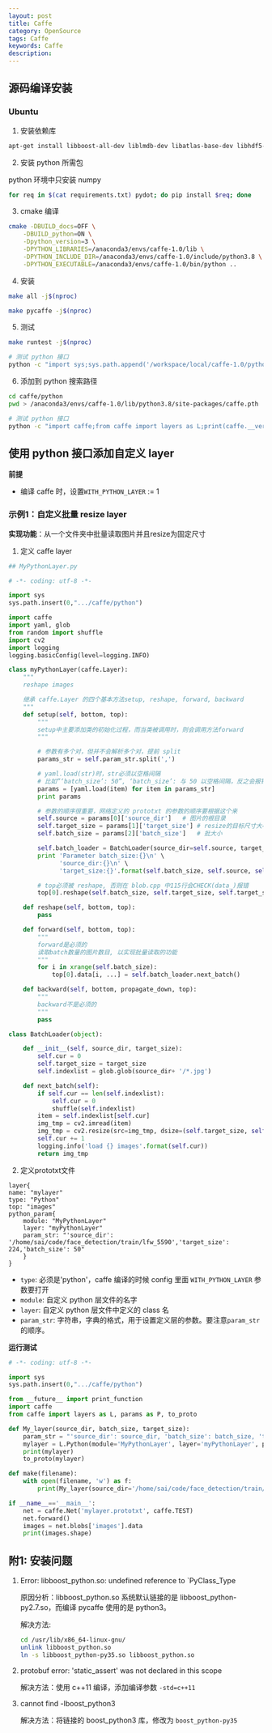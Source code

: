 ```yaml
---
layout: post
title: Caffe
category: OpenSource
tags: Caffe
keywords: Caffe
description:
---
```


## 源码编译安装

### Ubuntu

1. 安装依赖库

```bash
apt-get install libboost-all-dev liblmdb-dev libatlas-base-dev libhdf5-serial-dev libleveldb-dev libsnappy-dev
```

2. 安装 python 所需包

python 环境中只安装 numpy

```bash
for req in $(cat requirements.txt) pydot; do pip install $req; done
```

3. cmake 编译

```bash
cmake -DBUILD_docs=OFF \
    -DBUILD_python=ON \
    -Dpython_version=3 \
    -DPYTHON_LIBRARIES=/anaconda3/envs/caffe-1.0/lib \
    -DPYTHON_INCLUDE_DIR=/anaconda3/envs/caffe-1.0/include/python3.8 \
    -DPYTHON_EXECUTABLE=/anaconda3/envs/caffe-1.0/bin/python ..
```

4. 安装

```bash
make all -j$(nproc)

make pycaffe -j$(nproc)
```

5. 测试

```bash
make runtest -j$(nproc)

# 测试 python 接口
python -c "import sys;sys.path.append('/workspace/local/caffe-1.0/python');import caffe;from caffe import layers as L;print(caffe.__version__, caffe.__file__)"
```

6. 添加到 python 搜索路径

```bash
cd caffe/python
pwd > /anaconda3/envs/caffe-1.0/lib/python3.8/site-packages/caffe.pth

# 测试 python 接口
python -c "import caffe;from caffe import layers as L;print(caffe.__version__, caffe.__file__)"
```


## 使用 python 接口添加自定义 layer

**前提**

- 编译 caffe 时，设置`WITH_PYTHON_LAYER` := 1

### 示例1：自定义批量 resize layer

**实现功能**：从一个文件夹中批量读取图片并且resize为固定尺寸

1. 定义 caffe layer

```python
## MyPythonLayer.py

# -*- coding: utf-8 -*-

import sys
sys.path.insert(0,".../caffe/python")

import caffe
import yaml, glob
from random import shuffle
import cv2
import logging
logging.basicConfig(level=logging.INFO)

class myPythonLayer(caffe.Layer):
    """
    reshape images

    继承 caffe.Layer 的四个基本方法setup, reshape, forward, backward
    """
    def setup(self, bottom, top):
        """
        setup中主要添加类的初始化过程，而当类被调用时，则会调用方法forward
        """

        # 参数有多个对，但并不会解析多个对，提前 split
        params_str = self.param_str.split(',')

        # yaml.load(str)时，str必须以空格间隔
        # 比如”‘batch_size’: 50”, ‘batch_size’: 与 50 以空格间隔，反之会报错
        params = [yaml.load(item) for item in params_str]
        print params

        # 参数的顺序很重要，网络定义的 prototxt 的参数的顺序要根据这个来
        self.source = params[0]['source_dir']   # 图片的根目录
        self.target_size = params[1]['target_size'] # resize的目标尺寸大小
        self.batch_size = params[2]['batch_size']   # 批大小

        self.batch_loader = BatchLoader(source_dir=self.source, target_size=self.target_size)
        print 'Parameter batch_size:{}\n' \
              'source_dir:{}\n' \
              'target_size:{}'.format(self.batch_size, self.source, self.target_size)

        # top必须被 reshape, 否则在 blob.cpp 中115行会CHECK(data_)报错
        top[0].reshape(self.batch_size, self.target_size, self.target_size, 3)

    def reshape(self, bottom, top):
        pass

    def forward(self, bottom, top):
        """
        forward是必须的
        读取batch数量的图片数目, 以实现批量读取的功能
        """
        for i in xrange(self.batch_size):
            top[0].data[i, ...] = self.batch_loader.next_batch()

    def backward(self, bottom, propagate_down, top):
        """
        backward不是必须的
        """
        pass

class BatchLoader(object):

    def __init__(self, source_dir, target_size):
        self.cur = 0
        self.target_size = target_size
        self.indexlist = glob.glob(source_dir+ '/*.jpg')

    def next_batch(self):
        if self.cur == len(self.indexlist):
            self.cur = 0
            shuffle(self.indexlist)
        item = self.indexlist[self.cur]
        img_tmp = cv2.imread(item)
        img_tmp = cv2.resize(src=img_tmp, dsize=(self.target_size, self.target_size))
        self.cur += 1
        logging.info('load {} images'.format(self.cur))
        return img_tmp
```

2. 定义prototxt文件

```
layer{
name: "mylayer"
type: "Python"
top: "images"
python_param{
    module: "MyPythonLayer"
    layer: "myPythonLayer"
    param_str: "'source_dir': '/home/sai/code/face_detection/train/lfw_5590','target_size': 224,'batch_size': 50"
    }
}
```

- `type`: 必须是'python'，caffe 编译的时候 config 里面 `WITH_PYTHON_LAYER` 参数要打开
- `module`: 自定义 python 层文件的名字
- `layer`: 自定义 python 层文件中定义的 class 名
- `param_str`: 字符串，字典的格式，用于设置定义层的参数。要注意`param_str`的顺序。

**运行测试**

```python
# -*- coding: utf-8 -*-

import sys
sys.path.insert(0,".../caffe/python")

from __future__ import print_function
import caffe
from caffe import layers as L, params as P, to_proto

def My_layer(source_dir, batch_size, target_size):
    param_str = "'source_dir': source_dir, 'batch_size': batch_size, 'target_size': target_size"
    mylayer = L.Python(module='MyPythonLayer', layer='myPythonLayer', param_str=param_str)
    print(mylayer)
    to_proto(mylayer)

def make(filename):
    with open(filename, 'w') as f:
        print(My_layer(source_dir='/home/sai/code/face_detection/train/lfw_5590', batch_size=50, target_size=100), file=f)

if __name__=='__main__':
    net = caffe.Net('mylayer.prototxt', caffe.TEST)
    net.forward()
    images = net.blobs['images'].data
    print(images.shape)
```


## 附1: 安装问题

1. Error: libboost_python.so: undefined reference to `PyClass_Type

    原因分析：libboost_python.so 系统默认链接的是 libboost_python-py2.7.so，而编译 pycaffe 使用的是 python3。

    解决方法:

    ```bash
    cd /usr/lib/x86_64-linux-gnu/
    unlink libboost_python.so
    ln -s libboost_python-py35.so libboost_python.so
    ```

2. protobuf error: 'static_assert' was not declared in this scope

    解决方法：使用 c++11 编译，添加编译参数 `-std=c++11`

3. cannot find -lboost_python3

    解决方法：将链接的 boost_python3 库，修改为 `boost_python-py35`
